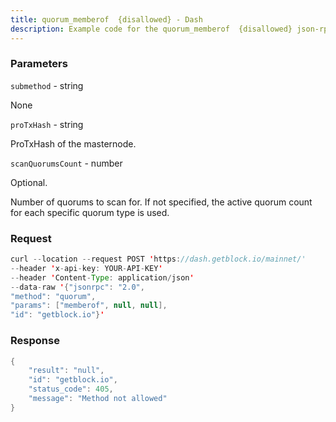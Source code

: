 ```yaml
---
title: quorum_memberof  {disallowed} - Dash
description: Example code for the quorum_memberof  {disallowed} json-rpc method. Сomplete guide on how to use quorum_memberof  {disallowed} json-rpc in GetBlock.io Web3 documentation.
---
```


### Parameters


`submethod` - string

None

`proTxHash` - string

ProTxHash of the masternode.

`scanQuorumsCount` - number

Optional.

Number of quorums to scan for. If not specified, the active quorum count
for each specific quorum type is used.

### Request

``` java
curl --location --request POST 'https://dash.getblock.io/mainnet/' 
--header 'x-api-key: YOUR-API-KEY' 
--header 'Content-Type: application/json' 
--data-raw '{"jsonrpc": "2.0",
"method": "quorum",
"params": ["memberof", null, null],
"id": "getblock.io"}'
```

###  Response

``` java
{
    "result": "null",
    "id": "getblock.io",
    "status_code": 405,
    "message": "Method not allowed"
}
```

